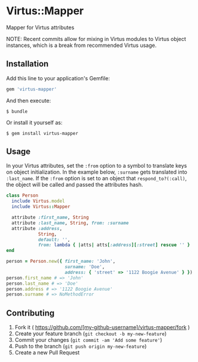 # Virtus::Mapper

Mapper for Virtus attributes

NOTE: Recent commits allow for mixing in Virtus modules to Virtus object instances, which is a break from recommended Virtus usage.

## Installation

Add this line to your application's Gemfile:

```ruby
gem 'virtus-mapper'
```

And then execute:

    $ bundle

Or install it yourself as:

    $ gem install virtus-mapper

## Usage

In your Virtus attributes, set the `:from` option to a symbol to translate keys
on object initialization. In the example below, `:surname` gets translated into
`:last_name`. If the `:from` option is set to an object that
`respond_to?(:call)`, the object will be called and passed the attributes hash.

```ruby
class Person
  include Virtus.model
  include Virtus::Mapper

  attribute :first_name, String
  attribute :last_name, String, from: :surname
  attribute :address,
            String,
            default: '',
            from: lambda { |atts| atts[:address][:street] rescue '' }
end

person = Person.new({ first_name: 'John',
                      surname: 'Doe',
                      address: { 'street' => '1122 Boogie Avenue' } })
person.first_name # => 'John'
person.last_name # => 'Doe'
person.address # => '1122 Boogie Avenue'
person.surname # => NoMethodError
```

## Contributing

1. Fork it ( https://github.com/[my-github-username]/virtus-mapper/fork )
2. Create your feature branch (`git checkout -b my-new-feature`)
3. Commit your changes (`git commit -am 'Add some feature'`)
4. Push to the branch (`git push origin my-new-feature`)
5. Create a new Pull Request
